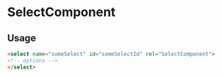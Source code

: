 SelectComponent
====

Usage
---
```html
<select name="someSelect" id="someSelectId" rel="SelectComponent">
<!-- options -->
</select>
```